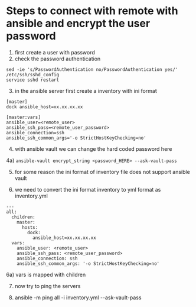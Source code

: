 # Steps to connect with remote with ansible and encrypt the user password
1) first create a user with password 
2) check the password authentication
```
sed -ie 's/PasswordAuthentication no/PasswordAuthentication yes/' /etc/ssh/sshd_config
service sshd restart
```
3) in the ansible server first create a inventory with ini format
```
[master]
dock ansible_host=xx.xx.xx.xx

[master:vars]
ansible_user=<remote_user>
ansible_ssh_pass=<remote_user_password>
ansible_connection=ssh 
ansible_ssh_common_args='-o StrictHostKeyChecking=no'
```
4) with ansible vault we can change the hard coded password here

4a)
 ```ansible-vault encrypt_string <password_HERE> --ask-vault-pass```
 
5) for some reason the ini format of inventory file does not support ansible vault

6) we need to convert the ini format inventory to yml format as inventory.yml
```
---
all:
  children:
    master:
      hosts:
        dock:
          ansible_host=xx.xx.xx.xx
  vars:
    ansible_user: <remote_user>
    ansible_ssh_pass: <remote_user_password>
    ansible_connection: ssh 
    ansible_ssh_common_args: '-o StrictHostKeyChecking=no'
```
6a) vars is mapped with children

7) now try to ping the servers

8) ansible -m ping all -i inventory.yml --ask-vault-pass